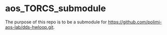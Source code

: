# aos_TORCS_submodule

The purpose of this repo is to be a submodule for https://github.com/polimi-aos-lab/dds-hwloop.git.
